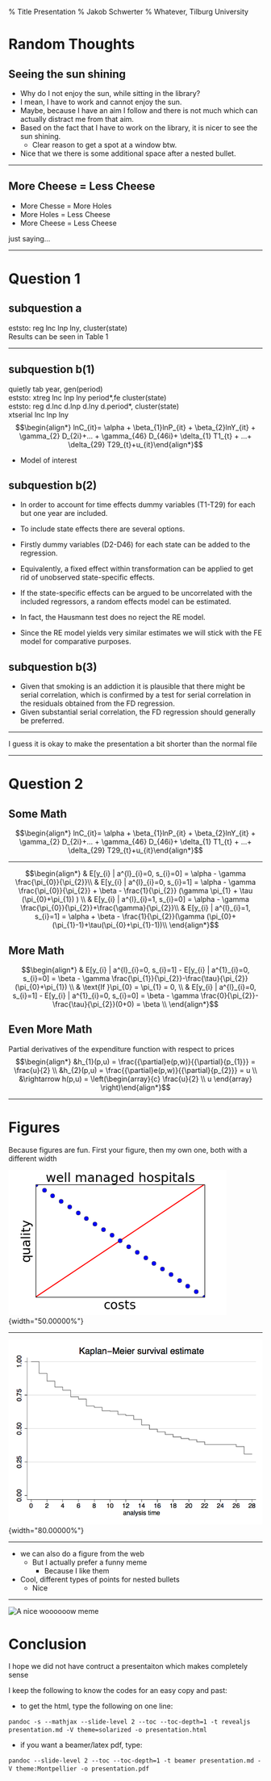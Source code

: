 % Title Presentation
% Jakob Schwerter
% Whatever, Tilburg University


Random Thoughts
================
Seeing the sun shining
---------------------
- Why do I not enjoy the sun, while sitting in the library? 
- I mean, I have to work and cannot enjoy the sun.
- Maybe, because I have an aim I follow and there is not much which can actually distract me from that aim.
- Based on the fact that I have to work on the library, it is nicer to see the sun shining.
 	- Clear reason to get a spot at a window btw. 
- Nice that we there is some additional space after a nested bullet.

---------------------

More Cheese = Less Cheese
---------------------

- More Chesse = More Holes
- More Holes = Less Cheese
- More Cheese = Less Cheese

just saying...

---------------------


Question 1
================

subquestion a
----------

<span>eststo: reg lnc lnp lny, cluster(state)</span>\
Results can be seen in Table 1

--------

subquestion b(1)
----------

<span>quietly tab year, gen(period)</span>\
<span>eststo: xtreg lnc lnp lny period\*,fe cluster(state)</span>\
<span>eststo: reg d.lnc d.lnp d.lny d.period\*, cluster(state)</span>\
<span>xtserial lnc lnp lny</span>\
$$\begin{align*}
lnC_{it}= \alpha + \beta_{1}lnP_{it} + \beta_{2}lnY_{it} + \gamma_{2} D_{2i}+... + \gamma_{46} D_{46i}+ \delta_{1} T1_{t} + ...+ \delta_{29} T29_{t}+u_{it}\end{align*}$$
- Model of interest


subquestion b(2)
-----------------

- In order to account for time effects dummy variables (T1-T29) for each but one year are included. 

- To include state effects there are several
options. 
- Firstly dummy variables (D2-D46) for each state can be added to
the regression. 
- Equivalently, a fixed effect within transformation can
be applied to get rid of unobserved state-specific effects. 

- If the
state-specific effects can be argued to be uncorrelated with the
included regressors, a random effects model can be estimated. 

- In fact,
the Hausmann test does no reject the RE model. 
- Since the RE model yields
very similar estimates we will stick with the FE model for comparative
purposes.


subquestion b(3)
-----------------
- Given that smoking is an addiction it is plausible that there might be
serial correlation, which is confirmed by a test for serial correlation
in the residuals obtained from the FD regression. 
- Given substantial
serial correlation, the FD regression should generally be preferred.

--------

I guess it is okay to make the presentation a bit shorter than the normal file

--------

Question 2
==========

Some Math
----------

$$\begin{align*}
lnC_{it}= \alpha + \beta_{1}lnP_{it} + \beta_{2}lnY_{it} + \gamma_{2} D_{2i}+... + \gamma_{46} D_{46i}+ \delta_{1} T1_{t} + ...+ \delta_{29} T29_{t}+u_{it}\end{align*}$$

----------------

$$\begin{align*}
& E[y_{i} | a^{l}_{i}=0, s_{i}=0] = \alpha - \gamma \frac{\pi_{0}}{\pi_{2}}\\
& E[y_{i} | a^{l}_{i}=0, s_{i}=1] = \alpha - \gamma \frac{\pi_{0}}{\pi_{2}} + \beta - \frac{1}{\pi_{2}} (\gamma \pi_{1} + \tau (\pi_{0}+\pi_{1}) ) \\
& E[y_{i} | a^{l}_{i}=1, s_{i}=0] = \alpha - \gamma \frac{\pi_{0}}{\pi_{2}}+\frac{\gamma}{\pi_{2}}\\
& E[y_{i} | a^{l}_{i}=1, s_{i}=1] = \alpha + \beta - \frac{1}{\pi_{2}}(\gamma (\pi_{0}+(\pi_{1}-1)+\tau(\pi_{0}+\pi_{1}-1))\\
\end{align*}$$

More Math
--------------

$$\begin{align*}
& E[y_{i} | a^{l}_{i}=0, s_{i}=1] - E[y_{i} | a^{1}_{i}=0, s_{i}=0]  = \beta - \gamma \frac{\pi_{1}}{\pi_{2}}-\frac{\tau}{\pi_{2}}(\pi_{0}+\pi_{1}) \\
& \text{If }\pi_{0} = \pi_{1} = 0, \\
& E[y_{i} | a^{l}_{i}=0, s_{i}=1] - E[y_{i} | a^{1}_{i}=0, s_{i}=0]  = \beta - \gamma \frac{0}{\pi_{2}}-\frac{\tau}{\pi_{2}}(0+0) = \beta \\
\end{align*}$$

Even More Math
-----------

Partial derivatives of the expenditure function with respect to prices\
$$\begin{align*}
&h_{1}(p,u) = \frac{{\partial}e(p,w)}{{\partial}{p_{1}}} = \frac{u}{2} \\
&h_{2}(p,u) = \frac{{\partial}e(p,w)}{{\partial}{p_{2}}} = u \\
&\rightarrow  h(p,u) = \left(\begin{array}{c}  \frac{u}{2} \\ u \end{array} \right)\end{align*}$$

-----------------


Figures
=================
Because figures are fun. First your figure, then my own one, both with a different width

![](images/quality1.png){width="50.00000%"}

--------------


![](images/gr_1.png){width="80.00000%"}

---------

- we can also do a figure from the web
	- But I actually prefer a funny meme
		- Because I like them
- Cool, different types of points for nested bullets
	- Nice

---------


![A nice woooooow meme](http://pl.memgenerator.pl/mem-image/wooooooow-pl-ffffff-2)





Conclusion
==========

I hope we did not have contruct a presentaiton which makes completely sense

I keep the following to know the codes for an easy copy and past:

- to get the html, type the following on one line:

```
pandoc -s --mathjax --slide-level 2 --toc --toc-depth=1 -t revealjs presentation.md -V theme=solarized -o presentation.html
```
- if you want a beamer/latex pdf, type:

```
pandoc --slide-level 2 --toc --toc-depth=1 -t beamer presentation.md -V theme:Montpellier -o presentation.pdf
```
